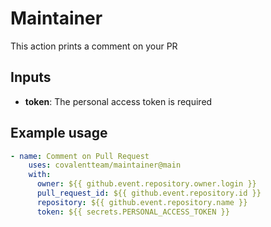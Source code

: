 # Maintainer
This action prints a comment on your PR

## Inputs
- **token**: The personal access token is required

## Example usage

```yaml
- name: Comment on Pull Request
    uses: covalentteam/maintainer@main
    with:
      owner: ${{ github.event.repository.owner.login }}
      pull_request_id: ${{ github.event.repository.id }}
      repository: ${{ github.event.repository.name }}
      token: ${{ secrets.PERSONAL_ACCESS_TOKEN }}
```
